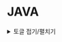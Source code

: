 # JAVA

 

<details>
<summary>토글 접기/펼치기</summary>
<div markdown="1">

J01 = [ BufferedWriter를 이용해 int형 출력 ] (https://github.com/Ha-no/JAVA/blob/main/J01.java)  
J02 = charAt() 을 이용해 String을 한글자 씩  
J03 = for문 없이 배열의 초기값 설정  
J04 = N까지의 소수 구하기 ( 에라토스테네스의 체 ) 

</div>
</details>
